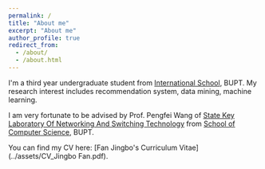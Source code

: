 ```yaml
---
permalink: /
title: "About me"
excerpt: "About me"
author_profile: true
redirect_from: 
  - /about/
  - /about.html
---
```


I'm a third year undergraduate student from [International School](https://is.bupt.edu.cn/), BUPT. My research interest includes recommendation system, data mining, machine learning.

I am very fortunate to be advised by Prof. Pengfei Wang of [State Key Laboratory Of Networking And Switching Technology](https://sklnst.bupt.edu.cn/index.htm) from [School of Computer Science](https://scs.bupt.edu.cn/), BUPT. 

You can find my CV here: [Fan Jingbo's Curriculum Vitae](../assets/CV_Jingbo Fan.pdf).
